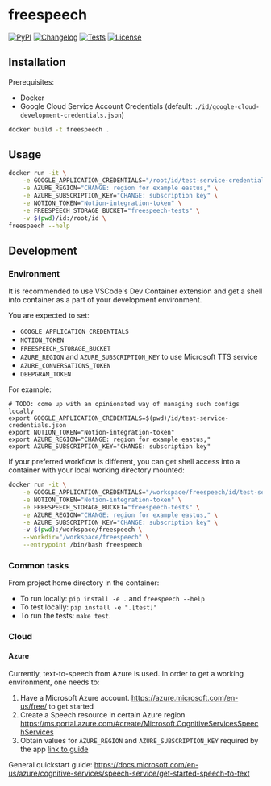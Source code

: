 # freespeech

[![PyPI](https://img.shields.io/pypi/v/freespeech.svg)](https://pypi.org/project/freespeech/)
[![Changelog](https://img.shields.io/github/v/release/astaff/freespeech?include_prereleases&label=changelog)](https://github.com/astaff/freespeech/releases)
[![Tests](https://github.com/astaff/freespeech/workflows/Test/badge.svg)](https://github.com/astaff/freespeech/actions?query=workflow%3ATest)
[![License](https://img.shields.io/badge/license-Apache%202.0-blue.svg)](https://github.com/astaff/freespeech/blob/master/LICENSE)

## Installation

Prerequisites:

* Docker
* Google Cloud Service Account Credentials (default: `./id/google-cloud-development-credentials.json`)

```bash
docker build -t freespeech .
```

## Usage

```bash
docker run -it \
    -e GOOGLE_APPLICATION_CREDENTIALS="/root/id/test-service-credentials.json" \
    -e AZURE_REGION="CHANGE: region for example eastus," \
    -e AZURE_SUBSCRIPTION_KEY="CHANGE: subscription key" \
    -e NOTION_TOKEN="Notion-integration-token" \
    -e FREESPEECH_STORAGE_BUCKET="freespeech-tests" \
    -v $(pwd)/id:/root/id \
freespeech --help
```

## Development

### Environment

It is recommended to use VSCode's Dev Container extension and get a shell into container as a part of your development
environment.

You are expected to set:

* `GOOGLE_APPLICATION_CREDENTIALS`
* `NOTION_TOKEN`
* `FREESPEECH_STORAGE_BUCKET`
* `AZURE_REGION` and `AZURE_SUBSCRIPTION_KEY` to use Microsoft TTS service
* `AZURE_CONVERSATIONS_TOKEN`
* `DEEPGRAM_TOKEN`

For example:

```shell
# TODO: come up with an opinionated way of managing such configs locally
export GOOGLE_APPLICATION_CREDENTIALS=$(pwd)/id/test-service-credentials.json
export NOTION_TOKEN="Notion-integration-token"
export AZURE_REGION="CHANGE: region for example eastus,"
export AZURE_SUBSCRIPTION_KEY="CHANGE: subscription key"
```

If your preferred workflow is different, you can get shell access into a container with your local working directory
mounted:

```bash
docker run -it \
    -e GOOGLE_APPLICATION_CREDENTIALS="/workspace/freespeech/id/test-service-credentials.json" \
    -e NOTION_TOKEN="Notion-integration-token" \
    -e FREESPEECH_STORAGE_BUCKET="freespeech-tests" \
    -e AZURE_REGION="CHANGE: region for example eastus," \
    -e AZURE_SUBSCRIPTION_KEY="CHANGE: subscription key" \   
    -v $(pwd):/workspace/freespeech \
    --workdir="/workspace/freespeech" \
    --entrypoint /bin/bash freespeech
```

### Common tasks

From project home directory in the container:

* To run locally: `pip install -e .` and `freespeech --help`
* To test locally: `pip install -e ".[test]"`
* To run the tests: `make test`.

### Cloud

#### Azure

Currently, text-to-speech from Azure is used. In order to get a working environment, one needs to:

1. Have a Microsoft Azure account. https://azure.microsoft.com/en-us/free/ to get started
2. Create a Speech resource in certain Azure region
   https://ms.portal.azure.com/#create/Microsoft.CognitiveServicesSpeechServices
3. Obtain values for `AZURE_REGION` and `AZURE_SUBSCRIPTION_KEY` required by the app
   [link to guide](https://docs.microsoft.com/en-us/azure/cognitive-services/cognitive-services-apis-create-account#get-the-keys-for-your-resource)

General quickstart
guide: https://docs.microsoft.com/en-us/azure/cognitive-services/speech-service/get-started-speech-to-text